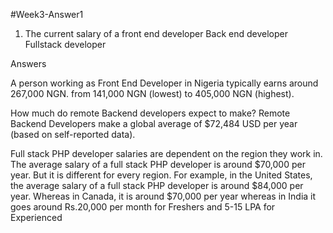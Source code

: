 #Week3-Answer1


1. The current salary of a front end developer
Back end developer
Fullstack developer

Answers

 A person working as Front End Developer in Nigeria typically earns around 267,000 NGN. 
 from 141,000 NGN (lowest) to 405,000 NGN (highest).

How much do remote Backend developers expect to make? Remote Backend Developers make a global average of $72,484 USD per year (based on self-reported data).


Full stack PHP developer salaries are dependent on the region they work in. The average salary of a full stack PHP developer is around $70,000 per year. But it is different for every region. For example, in the United States, the average salary of a full stack PHP developer is around $84,000 per year. Whereas in Canada, it is around $70,000 per year whereas in India it goes around Rs.20,000 per month for Freshers and 5-15 LPA for Experienced
